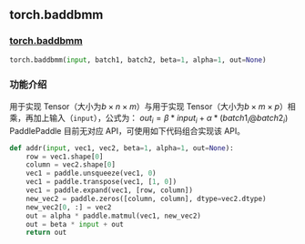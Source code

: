## torch.baddbmm
### [torch.baddbmm](https://pytorch.org/docs/stable/generated/torch.baddbmm.html?highlight=baddbmm#torch.baddbmm)
```python
torch.baddbmm(input, batch1, batch2, beta=1, alpha=1, out=None)
```
###  功能介绍
用于实现 Tensor（大小为$b×n×m$）与用于实现 Tensor（大小为$b×m×p$）相乘，再加上输入（`input`），公式为：
$out_i = β *  input_i + α * (batch1_i @ batch2_i)$
PaddlePaddle 目前无对应 API，可使用如下代码组合实现该 API。

```python
def addr(input, vec1, vec2, beta=1, alpha=1, out=None):
    row = vec1.shape[0]
    column = vec2.shape[0]
    vec1 = paddle.unsqueeze(vec1, 0)
    vec1 = paddle.transpose(vec1, [1, 0])
    vec1 = paddle.expand(vec1, [row, column])
    new_vec2 = paddle.zeros([column, column], dtype=vec2.dtype)
    new_vec2[0, :] = vec2
    out = alpha * paddle.matmul(vec1, new_vec2)
    out = beta * input + out
    return out
```
